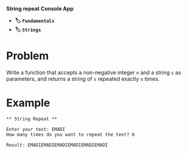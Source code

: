 **String repeat Console App**

- **🏷️ `Fundamentals`**
- **🏷️ `Strings`**

# Problem

Write a function that accepts a non-negative integer `n` and a string `s` as parameters, 
and returns a string of `s` repeated exactly `n` times.

# Example

```text
** String Repeat **

Enter your text: EMADI
How many times do you want to repeat the text? 6

Result: EMADIEMADIEMADIEMADIEMADIEMADI
```
